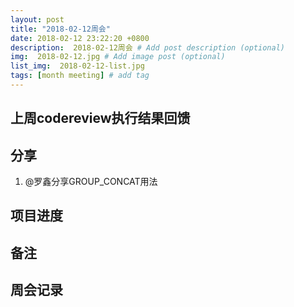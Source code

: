```yaml
---
layout: post
title: "2018-02-12周会"
date: 2018-02-12 23:22:20 +0800
description:  2018-02-12周会 # Add post description (optional)
img:  2018-02-12.jpg # Add image post (optional)
list_img:  2018-02-12-list.jpg
tags: [month meeting] # add tag
---
```

## 上周codereview执行结果回馈

## 分享
1. <span class="attention">@罗鑫</span>分享GROUP_CONCAT用法

## 项目进度

## 备注

## 周会记录


